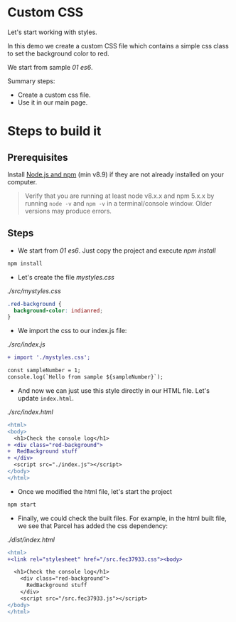 # Custom CSS

Let's start working with styles.

In this demo we create a custom CSS file which contains a simple css class to set the background color to red.

We start from sample _01 es6_.

Summary steps:

- Create a custom css file.
- Use it in our main page.

# Steps to build it

## Prerequisites

Install [Node.js and npm](https://nodejs.org/en/) (min v8.9) if they are not already installed on your computer.

> Verify that you are running at least node v8.x.x and npm 5.x.x by running `node -v` and `npm -v` in a terminal/console window. Older versions may produce errors.

## Steps

- We start from _01 es6_. Just copy the project and execute _npm install_

```cmd
npm install
```

- Let's create the file _mystyles.css_

_./src/mystyles.css_

```css
.red-background {
  background-color: indianred;
}
```

- We import the css to our index.js file:

_./src/index.js_

```diff
+ import './mystyles.css';

const sampleNumber = 1;
console.log(`Hello from sample ${sampleNumber}`);
```

- And now we can just use this style directly in our HTML file. Let's update `index.html`.

_./src/index.html_

```diff
<html>
<body>
  <h1>Check the console log</h1>
+ <div class="red-background">
+  RedBackground stuff
+ </div>
  <script src="./index.js"></script>
</body>
</html>
```

- Once we modified the html file, let's start the project

```cmd
npm start
```

- Finally, we could check the built files. For example, in the html built file, we see that Parcel has added the css dependency:

_./dist/index.html_

```diff
<html>
+<link rel="stylesheet" href="/src.fec37933.css"><body>

  <h1>Check the console log</h1>
    <div class="red-background">
      RedBackground stuff
    </div>
    <script src="/src.fec37933.js"></script>
</body>
</html>
```
